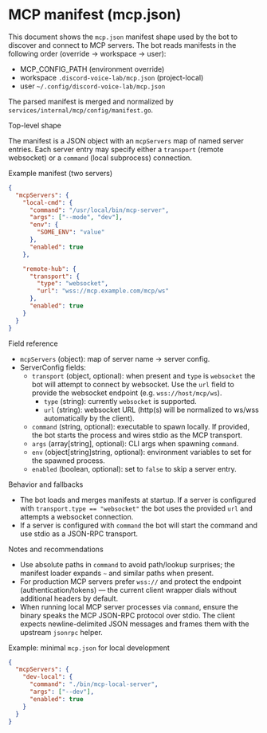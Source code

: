 # MCP manifest (mcp.json)

This document shows the `mcp.json` manifest shape used by the bot to discover and connect to MCP servers. The bot reads manifests in the following order (override -> workspace -> user):

- MCP_CONFIG_PATH (environment override)
- workspace `.discord-voice-lab/mcp.json` (project-local)
- user `~/.config/discord-voice-lab/mcp.json`

The parsed manifest is merged and normalized by `services/internal/mcp/config/manifest.go`.

Top-level shape

The manifest is a JSON object with an `mcpServers` map of named server entries. Each server entry may specify either a `transport` (remote websocket) or a `command` (local subprocess) connection.

Example manifest (two servers)

```json
{
  "mcpServers": {
    "local-cmd": {
      "command": "/usr/local/bin/mcp-server",
      "args": ["--mode", "dev"],
      "env": {
        "SOME_ENV": "value"
      },
      "enabled": true
    },

    "remote-hub": {
      "transport": {
        "type": "websocket",
        "url": "wss://mcp.example.com/mcp/ws"
      },
      "enabled": true
    }
  }
}
```

Field reference

- `mcpServers` (object): map of server name -> server config.
- ServerConfig fields:
  - `transport` (object, optional): when present and `type` is `websocket` the bot will attempt to connect by websocket. Use the `url` field to provide the websocket endpoint (e.g. `wss://host/mcp/ws`).
    - `type` (string): currently `websocket` is supported.
    - `url` (string): websocket URL (http(s) will be normalized to ws/wss automatically by the client).
  - `command` (string, optional): executable to spawn locally. If provided, the bot starts the process and wires stdio as the MCP transport.
  - `args` (array[string], optional): CLI args when spawning `command`.
  - `env` (object[string]string, optional): environment variables to set for the spawned process.
  - `enabled` (boolean, optional): set to `false` to skip a server entry.

Behavior and fallbacks

- The bot loads and merges manifests at startup. If a server is configured with `transport.type == "websocket"` the bot uses the provided `url` and attempts a websocket connection.
- If a server is configured with `command` the bot will start the command and use stdio as a JSON-RPC transport.

Notes and recommendations

- Use absolute paths in `command` to avoid path/lookup surprises; the manifest loader expands `~` and similar paths when present.
- For production MCP servers prefer `wss://` and protect the endpoint (authentication/tokens) — the current client wrapper dials without additional headers by default.
- When running local MCP server processes via `command`, ensure the binary speaks the MCP JSON-RPC protocol over stdio. The client expects newline-delimited JSON messages and frames them with the upstream `jsonrpc` helper.

Example: minimal `mcp.json` for local development

```json
{
  "mcpServers": {
    "dev-local": {
      "command": "./bin/mcp-local-server",
      "args": ["--dev"],
      "enabled": true
    }
  }
}
```
